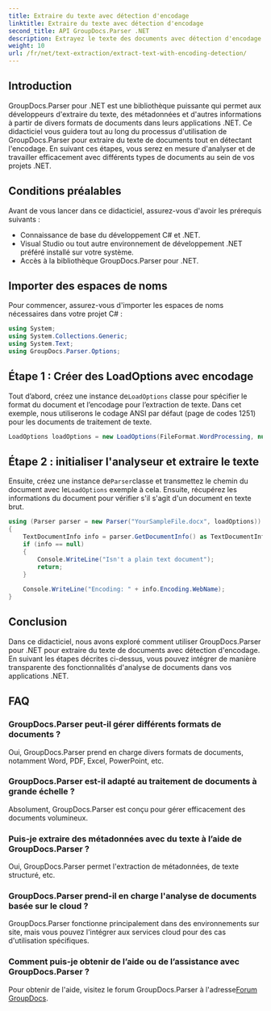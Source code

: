 ```yaml
---
title: Extraire du texte avec détection d'encodage
linktitle: Extraire du texte avec détection d'encodage
second_title: API GroupDocs.Parser .NET
description: Extrayez le texte des documents avec détection d'encodage à l'aide de GroupDocs.Parser pour .NET. Analysez efficacement différents formats dans vos applications .NET.
weight: 10
url: /fr/net/text-extraction/extract-text-with-encoding-detection/
---
```

## Introduction
GroupDocs.Parser pour .NET est une bibliothèque puissante qui permet aux développeurs d'extraire du texte, des métadonnées et d'autres informations à partir de divers formats de documents dans leurs applications .NET. Ce didacticiel vous guidera tout au long du processus d'utilisation de GroupDocs.Parser pour extraire du texte de documents tout en détectant l'encodage. En suivant ces étapes, vous serez en mesure d'analyser et de travailler efficacement avec différents types de documents au sein de vos projets .NET.
## Conditions préalables
Avant de vous lancer dans ce didacticiel, assurez-vous d'avoir les prérequis suivants :
- Connaissance de base du développement C# et .NET.
- Visual Studio ou tout autre environnement de développement .NET préféré installé sur votre système.
- Accès à la bibliothèque GroupDocs.Parser pour .NET.

## Importer des espaces de noms
Pour commencer, assurez-vous d'importer les espaces de noms nécessaires dans votre projet C# :
```csharp
using System;
using System.Collections.Generic;
using System.Text;
using GroupDocs.Parser.Options;
```
## Étape 1 : Créer des LoadOptions avec encodage
 Tout d’abord, créez une instance de`LoadOptions` classe pour spécifier le format du document et l’encodage pour l’extraction de texte. Dans cet exemple, nous utiliserons le codage ANSI par défaut (page de codes 1251) pour les documents de traitement de texte.
```csharp
LoadOptions loadOptions = new LoadOptions(FileFormat.WordProcessing, null, null, Encoding.GetEncoding(1251));
```
## Étape 2 : initialiser l'analyseur et extraire le texte
 Ensuite, créez une instance de`Parser`classe et transmettez le chemin du document avec le`LoadOptions` exemple à cela. Ensuite, récupérez les informations du document pour vérifier s'il s'agit d'un document en texte brut.
```csharp
using (Parser parser = new Parser("YourSampleFile.docx", loadOptions))
{
    TextDocumentInfo info = parser.GetDocumentInfo() as TextDocumentInfo;
    if (info == null)
    {
        Console.WriteLine("Isn't a plain text document");
        return;
    }
    
    Console.WriteLine("Encoding: " + info.Encoding.WebName);
}
```

## Conclusion
Dans ce didacticiel, nous avons exploré comment utiliser GroupDocs.Parser pour .NET pour extraire du texte de documents avec détection d'encodage. En suivant les étapes décrites ci-dessus, vous pouvez intégrer de manière transparente des fonctionnalités d'analyse de documents dans vos applications .NET.

## FAQ
### GroupDocs.Parser peut-il gérer différents formats de documents ?
Oui, GroupDocs.Parser prend en charge divers formats de documents, notamment Word, PDF, Excel, PowerPoint, etc.
### GroupDocs.Parser est-il adapté au traitement de documents à grande échelle ?
Absolument, GroupDocs.Parser est conçu pour gérer efficacement des documents volumineux.
### Puis-je extraire des métadonnées avec du texte à l’aide de GroupDocs.Parser ?
Oui, GroupDocs.Parser permet l'extraction de métadonnées, de texte structuré, etc.
### GroupDocs.Parser prend-il en charge l'analyse de documents basée sur le cloud ?
GroupDocs.Parser fonctionne principalement dans des environnements sur site, mais vous pouvez l'intégrer aux services cloud pour des cas d'utilisation spécifiques.
### Comment puis-je obtenir de l’aide ou de l’assistance avec GroupDocs.Parser ?
Pour obtenir de l'aide, visitez le forum GroupDocs.Parser à l'adresse[Forum GroupDocs](https://forum.groupdocs.com/c/parser/17).